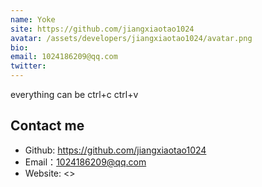 ```yaml
---
name: Yoke
site: https://github.com/jiangxiaotao1024
avatar: /assets/developers/jiangxiaotao1024/avatar.png
bio: 
email: 1024186209@qq.com
twitter: 
---
```


everything can be ctrl+c ctrl+v

## Contact me

- Github: <https://github.com/jiangxiaotao1024>
- Email：<1024186209@qq.com>
- Website: <>
